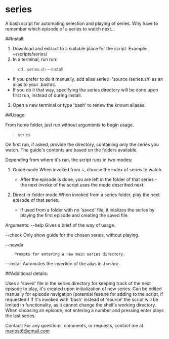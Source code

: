series
======

A bash script for automating selection and playing of series. Why have to remember which episode of a series to watch next...

##Install:
1. Download and extract to a suitable place for the script. Example: ~/scripts/series/
2. In a terminal, run run:

> cd <scriptDir>
> . series.sh --install

* If you prefer to do it manually, add alias series='source <scriptDir>/series.sh' as an alias to your .bashrc.
* If you do it that way, specifying the series directory will be done upon first run, instead of during install.

3. Open a new terminal or type 'bash' to renew the known aliases.

##Usage:

From home folder, just run without arguments to begin usage.

> series

On first run, if asked, provide the directory, containing only the series you watch. The guide's contents are based on the folders available.

Depending from where it's ran, the script runs in two modes:
1. Guide mode
	When invoked from ~, choose the index of series to watch.
	* After the episode is done, you are left in the folder of that series - the next invoke of the script uses the mode described next.

2. Direct in-folder mode
	When invoked from a series folder, play the next episode of that series.
	* If used from a folder with no 'saved' file, it inializes the series by playing the first episode and creating the saved file.

Arguments:
--help
		Gives a brief of the way of usage.
		
--check
		Only show guide for the chosen series, without playing.
		
--newdir

		Prompts for entering a new main series directory.
		
--install
  		Automates the insertion of the alias in .bashrc.

##Additional details:

Uses a 'saved' file in the series directory for keeping track of the next episode to play, it's created upon initialization of new series.
Can be edited manually for episode navigation (potential feature for adding to the script, if requested!)
If it's invoked with 'bash' instead of 'source' the script will be limited in functionality, as it cannot change the shell's working directory.
When choosing an episode, not entering a number and pressing enter plays the last series.

Contact:
For any questions, comments, or requests, contact me at mariost6@gmail.com
